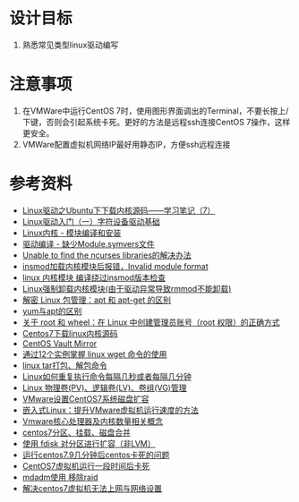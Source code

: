 # 设计目标
1. 熟悉常见类型linux驱动编写

# 注意事项
1. 在VMWare中运行CentOS 7时，使用图形界面调出的Terminal，不要长按上/下键，否则会引起系统卡死。更好的方法是远程ssh连接CentOS 7操作，这样更安全。
2. VMWare配置虚拟机网络IP最好用静态IP，方便ssh远程连接

# 参考资料
- [Linux驱动之Ubuntu下下载内核源码——学习笔记（7）](https://blog.csdn.net/lang523493505/article/details/104413086)
- [Linux驱动入门（一）字符设备驱动基础](https://blog.csdn.net/weixin_42462202/article/details/99887783)
- [Linux内核 - 模块编译和安装](https://www.cnblogs.com/lrh-xl/p/5315994.html)
- [驱动编译 - 缺少Module.symvers文件](https://www.jianshu.com/p/05450481c10e)
- [Unable to find the ncurses libraries的解决办法](https://blog.csdn.net/zn2857/article/details/53618443)
- [insmod加载内核模块后报错，Invalid module format](https://blog.csdn.net/lijunnanxcx/article/details/104714202)
- [linux 内核模块 编译绕过insmod版本检查](https://blog.csdn.net/whatday/article/details/108865961)
- [Linux强制卸载内核模块(由于驱动异常导致rmmod不能卸载)](https://blog.csdn.net/gatieme/article/details/75108154)
- [解密 Linux 包管理：apt 和 apt-get 的区别](https://www.sysgeek.cn/apt-vs-apt-get)
- [yum与apt的区别](https://blog.csdn.net/qq_26182553/article/details/79869666)
- [关于 root 和 wheel：在 Linux 中创建管理员账号（root 权限）的正确方式](https://sysin.org/blog/linux-root/)
- [Centos7下载linux内核源码](https://blog.csdn.net/wh_computers/article/details/114272949)
- [CentOS Vault Mirror](https://vault.centos.org/)
- [通过12个实例掌握 linux wget 命令的使用](https://segmentfault.com/a/1190000043454293)
- [linux tar打包、解包命令](https://www.jianshu.com/p/b9a667d8cb1e)
- [Linux如何重复执行命令每隔几秒或者每隔几分钟](https://www.cnblogs.com/Hackerman/p/16032582.html)
- [Linux 物理卷(PV)、逻辑卷(LV)、卷组(VG)管理](https://www.cnblogs.com/lijiaman/p/12885649.html)
- [VMware设置CentOS7系统磁盘扩容](https://blog.csdn.net/weixin_43744059/article/details/109612543)
- [嵌入式Linux：提升VMware虚拟机运行速度的方法](https://cloud.tencent.com/developer/article/2375523)
- [Vmware核心处理器及内核数量相关概念](https://www.cnblogs.com/gambler/p/13227652.html)
- [centos7分区、挂载、磁盘合并](https://blog.csdn.net/qq_43076825/article/details/117125811)
- [使用 fdisk 对分区进行扩容（非LVM）](https://blog.csdn.net/sx_1706/article/details/127673151)
- [运行centos7.9几分钟后centos卡死的问题](https://www.cnblogs.com/jhdhl/p/17078141.html)
- [CentOS7虚拟机运行一段时间后卡死](https://ask.csdn.net/questions/7870702)
- [mdadm使用 移除raid](https://blog.csdn.net/u010953692/article/details/107364357)
- [解决centos7虚拟机无法上网与网络设置](https://www.jianshu.com/p/f38b1d064e77)
